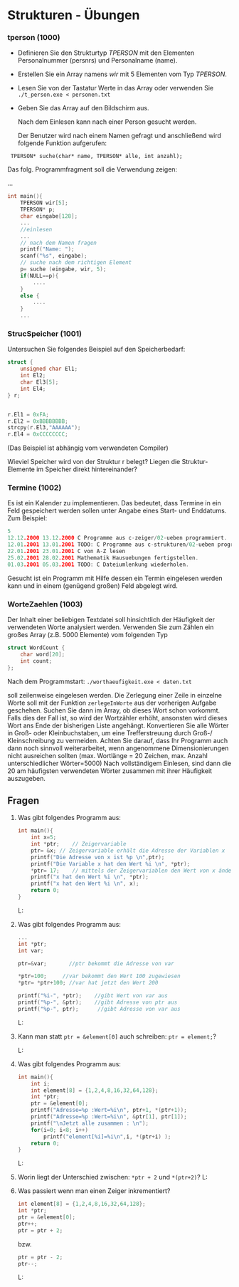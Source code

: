 # Strukturen - Übungen

### tperson (1000)

- Definieren Sie den Strukturtyp *TPERSON* mit den Elementen Personalnummer (persnrs) und Personalname (name).

- Erstellen Sie ein Array namens *wir* mit 5 Elementen vom Typ *TPERSON*.

- Lesen Sie von der Tastatur Werte in das Array oder verwenden Sie `./t_person.exe < personen.txt`

- Geben Sie das Array auf den Bildschirm aus.

	 Nach dem Einlesen kann nach einer Person gesucht werden.  	

  Der Benutzer wird nach einem Namen gefragt und anschließend wird folgende Funktion aufgerufen:

` TPERSON* suche(char* name, TPERSON* alle, int anzahl);`

 Das folg. Programmfragment soll die Verwendung zeigen:

 ...

```c
int main(){
 	TPERSON wir[5];
 	TPERSON* p;
 	char eingabe[128];
 	...
 	//einlesen
 	...
	// nach dem Namen fragen
	printf("Name: ");
 	scanf("%s", eingabe);
	// suche nach dem richtigen Element
 	p= suche (eingabe, wir, 5);
    if(NULL==p){
 		....
 	}
 	else {
 		....
 	}
 	...
```

### StrucSpeicher (1001)

Untersuchen Sie folgendes Beispiel auf den Speicherbedarf:

```c
struct {
    unsigned char El1;
    int El2;
    char El3[5];
    int El4;
} r;


r.El1 = 0xFA;
r.El2 = 0xBBBBBBBB;
strcpy(r.El3,"AAAAAA");
r.El4 = 0xCCCCCCCC;
```

(Das Beispiel ist abhängig vom verwendeten Compiler)

Wieviel Speicher wird von der Struktur r belegt? Liegen die Struktur-Elemente im Speicher direkt hintereinander? 

### Termine (1002)

Es ist ein Kalender zu implementieren. Das bedeutet, dass Termine in ein Feld gespeichert werden sollen unter Angabe eines Start- und Enddatums. Zum Beispiel:

```c
5 
12.12.2000 13.12.2000 C Programme aus c-zeiger/02-ueben programmiert. 
12.01.2001 13.01.2001 TODO: C Programme aus c-strukturen/02-ueben programmieren. 
22.01.2001 23.01.2001 C von A-Z lesen 
25.02.2001 28.02.2001 Mathematik Hausuebungen fertigstellen. 
01.03.2001 05.03.2001 TODO: C Dateiumlenkung wiederholen. 
```

Gesucht ist ein Programm mit Hilfe dessen ein Termin eingelesen werden kann und in einem (genügend großen) Feld abgelegt wird.

### WorteZaehlen (1003)

Der Inhalt einer beliebigen Textdatei soll hinsichtlich der Häufigkeit der verwendeten Worte analysiert werden. 
Verwenden Sie zum Zählen ein großes Array (z.B. 5000 Elemente) vom folgenden Typ 

```c
struct WordCount { 
    char word[20]; 
    int count;
};
```

Nach dem Programmstart:
`./worthaeufigkeit.exe < daten.txt`

soll zeilenweise eingelesen werden. Die Zerlegung einer Zeile in einzelne Worte soll mit der Funktion `zerlegeInWorte` aus der vorherigen Aufgabe geschehen. 
Suchen Sie dann im Array, ob dieses Wort schon vorkommt. Falls dies der Fall ist, so wird der Wortzähler erhöht, ansonsten wird dieses Wort ans Ende der bisherigen Liste angehängt. Konvertieren Sie alle Wörter in Groß- oder Kleinbuchstaben, um eine Trefferstreuung durch Groß-/ Kleinschreibung zu vermeiden. 
Achten Sie darauf, dass Ihr Programm auch dann noch sinnvoll weiterarbeitet, wenn angenommene Dimensionierungen nicht ausreichen sollten (max. Wortlänge = 20 Zeichen, max. Anzahl unterschiedlicher Wörter=5000) 
Nach vollständigem Einlesen, sind dann die 20 am häufigsten verwendeten Wörter zusammen mit ihrer Häufigkeit auszugeben.

## Fragen

1. Was gibt folgendes Programm aus:

   ```c
   int main(){
       int x=5;	
       int *ptr;    // Zeigervariable
       ptr= &x;	// Zeigervariable erhält die Adresse der Variablen x
       printf("Die Adresse von x ist %p \n",ptr);
       printf("Die Variable x hat den Wert %i \n", *ptr);
       *ptr= 17;	// mittels der Zeigervariablen den Wert von x ändern
       printf("x hat den Wert %i \n", *ptr);		
       printf("x hat den Wert %i \n", x); 
       return 0;
   }
   ```

   L:

   

2. Was gibt folgendes Programm aus:

   ```c
   ...
   int *ptr;
   int var;

   ptr=&var;       //ptr bekommt die Adresse von var

   *ptr=100;     //var bekommt den Wert 100 zugewiesen
   *ptr= *ptr+100; //var hat jetzt den Wert 200

   printf("%i-", *ptr);    //gibt Wert von var aus
   printf("%p-", &ptr);    //gibt Adresse von ptr aus
   printf("%p-", ptr);      //gibt Adresse von var aus
   ```

   L:

   

3. Kann man statt `ptr = &element[0]`
   auch schreiben: `ptr = element;`?

    L:

   

4. Was gibt folgendes Programm aus:

   ```c
   int main(){
       int i;
       int element[8] = {1,2,4,8,16,32,64,128};
       int *ptr;
       ptr = &element[0];
       printf("Adresse=%p :Wert=%i\n", ptr+1, *(ptr+1));
       printf("Adresse=%p :Wert=%i\n", &ptr[1], ptr[1]);
       printf("\nJetzt alle zusammen : \n");
       for(i=0; i<8; i++)
           printf("element[%i]=%i\n",i, *(ptr+i) );
       return 0;
   }
   ```

   L:

   

5. Worin liegt der Unterschied zwischen:
   `*ptr + 2` und `*(ptr+2)`?
   L:

   

   

6. Was passiert wenn man einen Zeiger inkrementiert?

   ```c
   int element[8] = {1,2,4,8,16,32,64,128};
   int *ptr;
   ptr = &element[0];
   ptr++;
   ptr = ptr + 2;
   ```

   bzw.

   ```c
   ptr = ptr - 2;
   ptr--;
   ```

   L: 

   